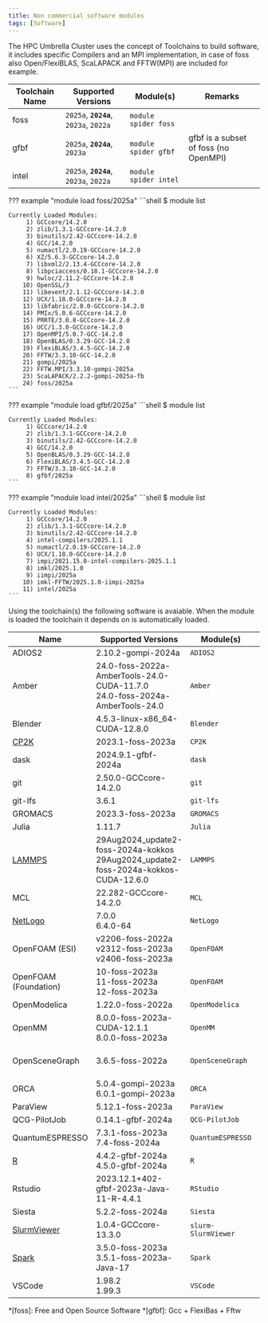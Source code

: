 ```yaml
---
title: Non commercial software modules
tags: [Software]
---
```


The HPC Umbrella Cluster uses the concept of Toolchains to build software, it includes specific Compilers and an MPI
implementation, in case of foss also Open/FlexiBLAS, ScaLAPACK and FFTW(MPI) are included for example.   

| Toolchain Name | Supported Versions            | Module(s)             | Remarks                               |
|----------------|-------------------------------|-----------------------|---------------------------------------|
| foss           | `2025a`, **`2024a`**, `2023a`, `2022a` | `module spider foss`  |                                       |
| gfbf           | `2025a`, **`2024a`**, `2023a`  | `module spider gfbf`  | gfbf is a subset of foss (no OpenMPI) |
| intel          | `2025a`, **`2024a`**, `2023a`, `2022a` | `module spider intel` |                                       |

??? example "module load foss/2025a"
    ```shell
    $ module list

    Currently Loaded Modules:
         1) GCCcore/14.2.0
         2) zlib/1.3.1-GCCcore-14.2.0
         3) binutils/2.42-GCCcore-14.2.0
         4) GCC/14.2.0
         5) numactl/2.0.19-GCCcore-14.2.0
         6) XZ/5.6.3-GCCcore-14.2.0
         7) libxml2/2.13.4-GCCcore-14.2.0
         8) libpciaccess/0.18.1-GCCcore-14.2.0
         9) hwloc/2.11.2-GCCcore-14.2.0
        10) OpenSSL/3
        11) libevent/2.1.12-GCCcore-14.2.0
        12) UCX/1.18.0-GCCcore-14.2.0
        13) libfabric/2.0.0-GCCcore-14.2.0
        14) PMIx/5.0.6-GCCcore-14.2.0
        15) PRRTE/3.0.8-GCCcore-14.2.0
        16) UCC/1.3.0-GCCcore-14.2.0
        17) OpenMPI/5.0.7-GCC-14.2.0
        18) OpenBLAS/0.3.29-GCC-14.2.0
        19) FlexiBLAS/3.4.5-GCC-14.2.0
        20) FFTW/3.3.10-GCC-14.2.0
        21) gompi/2025a
        22) FFTW.MPI/3.3.10-gompi-2025a
        23) ScaLAPACK/2.2.2-gompi-2025a-fb
        24) foss/2025a
    ```

??? example "module load gfbf/2025a"
    ```shell
    $ module list

    Currently Loaded Modules:
         1) GCCcore/14.2.0
         2) zlib/1.3.1-GCCcore-14.2.0
         3) binutils/2.42-GCCcore-14.2.0
         4) GCC/14.2.0
         5) OpenBLAS/0.3.29-GCC-14.2.0
         6) FlexiBLAS/3.4.5-GCC-14.2.0
         7) FFTW/3.3.10-GCC-14.2.0
         8) gfbf/2025a
    ```

??? example "module load intel/2025a"
    ```shell
    $ module list

    Currently Loaded Modules:
         1) GCCcore/14.2.0
         2) zlib/1.3.1-GCCcore-14.2.0
         3) binutils/2.42-GCCcore-14.2.0
         4) intel-compilers/2025.1.1
         5) numactl/2.0.19-GCCcore-14.2.0
         6) UCX/1.18.0-GCCcore-14.2.0
         7) impi/2021.15.0-intel-compilers-2025.1.1
         8) imkl/2025.1.0
         9) iimpi/2025a
        10) imkl-FFTW/2025.1.0-iimpi-2025a
        11) intel/2025a
    ```

Using the toolchain(s) the following software is avaiable. When the module is loaded the toolchain it depends on is automatically loaded.

| Name                                        | Supported Versions                                                                   | Module(s)           | https://hpc.tue.nl          |
|---------------------------------------------|--------------------------------------------------------------------------------------|---------------------|-----------------------------|
| ADIOS2                                      | 2.10.2-gompi-2024a                                                                   | `ADIOS2`            |                             |
| Amber                                       | 24.0-foss-2022a-AmberTools-24.0-CUDA-11.7.0<br>24.0-foss-2024a-AmberTools-24.0       | `Amber`             |                             |
| Blender                                     | 4.5.3-linux-x86_64-CUDA-12.8.0                                                       | `Blender`           | Yes                         |
| [CP2K](recipes/cp2k.md)                     | 2023.1-foss-2023a                                                                    | `CP2K`              |                             |
| dask                                        | 2024.9.1-gfbf-2024a                                                                  | `dask`              |                             |
| git                                         | 2.50.0-GCCcore-14.2.0                                                                | `git`               |                             |
| git-lfs                                     | 3.6.1                                                                                | `git-lfs`           |                             |
| GROMACS                                     | 2023.3-foss-2023a                                                                    | `GROMACS`           |                             |
| Julia                                       | 1.11.7                                                                               | `Julia`             | Yes via Pluto               |
| [LAMMPS](recipes/lammps.md)                 | 29Aug2024_update2-foss-2024a-kokkos<br>29Aug2024_update2-foss-2024a-kokkos-CUDA-12.6.0                                                  | `LAMMPS`            |                             |
| MCL                                         | 22.282-GCCcore-14.2.0                                                                | `MCL`               |                             |
| [NetLogo](recipes/netlogo.md)               | 7.0.0<br>6.4.0-64                                                                             | `NetLogo`           | Yes                         |
| OpenFOAM (ESI)                              | v2206-foss-2022a<br>v2312-foss-2023a<br>v2406-foss-2023a                             | `OpenFOAM`          |                             |
| OpenFOAM (Foundation)                       | 10-foss-2023a<br>11-foss-2023a<br>12-foss-2023a                                      | `OpenFOAM`          |                             |
| OpenModelica                                | 1.22.0-foss-2022a                                                                    | `OpenModelica`      |                             |
| OpenMM                                      | 8.0.0-foss-2023a-CUDA-12.1.1<br>8.0.0-foss-2023a                                     | `OpenMM`            |                             |
| OpenSceneGraph                              | 3.6.5-foss-2022a                                                                     | `OpenSceneGraph`    | Yes via Interactive Desktop |
| ORCA                                        | 5.0.4-gompi-2023a<br>6.0.1-gompi-2023a                                               | `ORCA`              |                             |
| ParaView                                    | 5.12.1-foss-2023a                                                                    | `ParaView`          | Yes                         |
| QCG-PilotJob                                | 0.14.1-gfbf-2024a                                                                    | `QCG-PilotJob`      |                             |
| QuantumESPRESSO                             | 7.3.1-foss-2023a<br>7.4-foss-2024a                                                   | `QuantumESPRESSO`   |                             |
| [R](recipes/r.md)                           | 4.4.2-gfbf-2024a<br>4.5.0-gfbf-2024a                                                 | `R`                 | Yes via Rstudio             |
| Rstudio                                     | 2023.12.1+402-gfbf-2023a-Java-11-R-4.4.1                                             | `RStudio`           | Yes                         |
| Siesta                                      | 5.2.2-foss-2024a                                                                     | `Siesta`            |                             |
| [SlurmViewer](../steps/jobs/slurmviewer.md) | 1.0.4-GCCcore-13.3.0                                                                 | `slurm-SlurmViewer` |                             |
| [Spark](recipes/spark.md)                   | 3.5.0-foss-2023a<br>3.5.1-foss-2023a-Java-17                                         | `Spark`             |                             |
| VSCode                                      | 1.98.2<br>1.99.3                                                                     | `VSCode`            | Yes via CodeServer          |

*[foss]: Free and Open Source Software
*[gfbf]: Gcc + FlexiBas + Fftw
